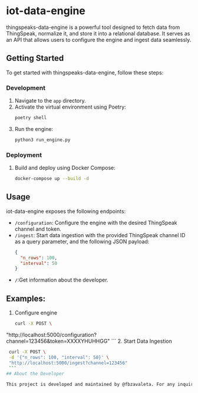 # iot-data-engine

thingspeaks-data-engine is a powerful tool designed to fetch data from ThingSpeak, normalize it, and store it into a relational database. It serves as an API that allows users to configure the engine and ingest data seamlessly.

## Getting Started

To get started with thingspeaks-data-engine, follow these steps:

### Development

1. Navigate to the `app` directory.
2. Activate the virtual environment using Poetry:
    ```bash
    poetry shell
    ```
3. Run the engine:
    ```bash
    python3 run_engine.py
    ```

### Deployment

1. Build and deploy using Docker Compose:
    ```bash
    docker-compose up --build -d
    ```

## Usage

iot-data-engine exposes the following endpoints:

- `/configuration`: Configure the engine with the desired ThingSpeak channel and token.
- `/ingest`: Start data ingestion with the provided ThingSpeak channel ID as a query parameter, and the following JSON payload:
  ```json
  {
    "n_rows": 100,
    "interval": 50
  }
  
- `/`:Get information about the developer.

## Examples:
1. Configure engine
    ```bash
    curl -X POST \                                                                 
  "http://localhost:5000/configuration?channel=123456&token=XXXXYHUHHGG"
    ```
2. Start Data Ingestion
   ```bash
    curl -X POST \
    -d '{"n_rows": 100, "interval": 50}' \
    "http://localhost:5000/ingest?channel=123456"
    ```
## About the Developer

This project is developed and maintained by @fbzavaleta. For any inquiries or contributions, please contact [benjamin.zavaleta@grieletlabs.com].